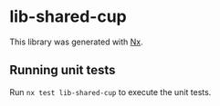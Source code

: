 # lib-shared-cup

This library was generated with [Nx](https://nx.dev).

## Running unit tests

Run `nx test lib-shared-cup` to execute the unit tests.
